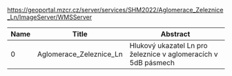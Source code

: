 https://geoportal.mzcr.cz/server/services/SHM2022/Aglomerace_Zeleznice_Ln/ImageServer/WMSServer

|Name|Title|Abstract|
|--|--|--|
|0|Aglomerace_Zeleznice_Ln|Hlukový ukazatel Ln pro železnice v aglomeracích v 5dB pásmech|
